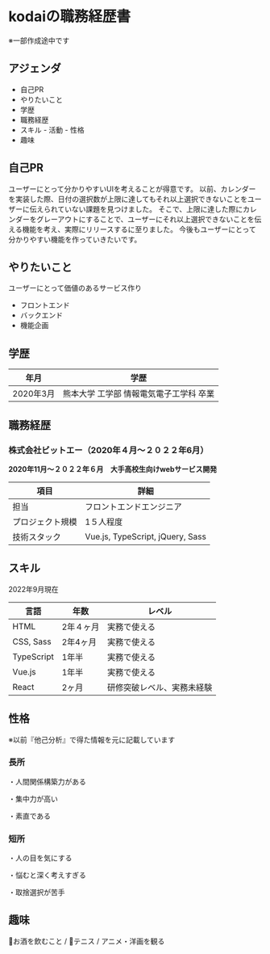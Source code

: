 # kodaiの職務経歴書
※一部作成途中です

## アジェンダ
- 自己PR
- やりたいこと
- 学歴
- 職務経歴
- スキル
️- 活動
‍- 性格
- 趣味

## 自己PR
ユーザーにとって分かりやすいUIを考えることが得意です。
以前、カレンダーを実装した際、日付の選択数が上限に達してもそれ以上選択できないことをユーザーに伝えられていない課題を見つけました。
そこで、上限に達した際にカレンダーをグレーアウトにすることで、ユーザーにそれ以上選択できないことを伝える機能を考え、実際にリリースするに至りました。
今後もユーザーにとって分かりやすい機能を作っていきたいです。

## やりたいこと
ユーザーにとって価値のあるサービス作り
- フロントエンド
- バックエンド
- 機能企画

## 学歴

|  年月  |  学歴  |
| ---- | ---- |
|  2020年3月  |  熊本大学 工学部 情報電気電子工学科 卒業  |

## 職務経歴

### 株式会社ビットエー（2020年４月〜２０２２年6月）

**2020年11月〜２０２２年６月　大手高校生向けwebサービス開発**

|  項目  |  詳細  |
| ---- | ---- |
|  担当  |  フロントエンドエンジニア  |
|  プロジェクト規模  |  1５人程度  |
|  技術スタック  |  Vue.js, TypeScript, jQuery, Sass  |

## スキル
2022年9月現在

|  言語  |  年数  |  レベル  |
| ---- | ---- | ---- |
|  HTML  |  2年４ヶ月  | 実務で使える |
|  CSS, Sass  |  2年4ヶ月  | 実務で使える |
|  TypeScript  |  1年半  | 実務で使える |
|  Vue.js  |  1年半  | 実務で使える |
|  React  |  2ヶ月  | 研修突破レベル、実務未経験 |


## 性格
※以前『他己分析』で得た情報を元に記載しています

### 長所
・人間関係構築力がある

・集中力が高い

・素直である


### 短所
・人の目を気にする

・悩むと深く考えすぎる

・取捨選択が苦手


## 趣味
🍻お酒を飲むこと / 🎾テニス / アニメ・洋画を観る
